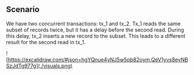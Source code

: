 ## Scenario

We have two concurrent transactions: tx_1 and tx_2. Tx_1 reads the same subset of records twice, but it has a delay before the second read. During this delay, tx_2 inserts a new record to the subset. This leads to a different result for the second read in tx_1.

![https://excalidraw.com/#json=hgYQnue4yNJ5w5pb82oym,QeV1yvs8eyNBSzJdTg977g](./visuals.png)
